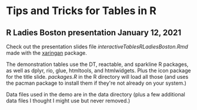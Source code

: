# Tips and Tricks for Tables in R
## R Ladies Boston presentation January 12, 2021

Check out the presentation slides file _interactiveTablesRLadiesBoston.Rmd_ made with the [xaringan](https://slides.yihui.org/xaringan/) package. 

The demonstration tables use the DT, reactable, and sparkline R packages, as well as dplyr, rio, glue, htmltools, and htmlwidgets. Plus the icon package for the title slide. _packages.R_ in the R directory will load all those (and uses the pacman package to install them if they're not already on your system.)

Data files used in the demo are in the data directory (plus a few additional data files I thought I might use but never removed.)


